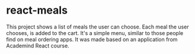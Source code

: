 # react-meals
This project shows a list of meals the user can choose. Each meal the user chooses, is added to the cart. It's a simple menu, similar to those people find on meal ordering apps.
It was made based on an application from Academind React course.
